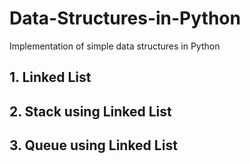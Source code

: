 # Data-Structures-in-Python
Implementation of simple data structures in Python

## 1. Linked List
## 2. Stack using Linked List
## 3. Queue using Linked List
